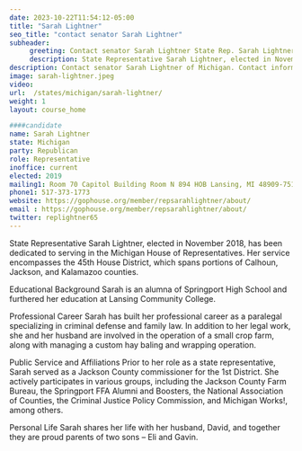 ```yaml
---
date: 2023-10-22T11:54:12-05:00
title: "Sarah Lightner"
seo_title: "contact senator Sarah Lightner"
subheader:
     greeting: Contact senator Sarah Lightner State Rep. Sarah Lightner was first elected to serve the 35th District in the Michigan House of Representatives in November 2020.Rep. Sarah Lightner represents the 34th House District, which covers most of Lenawee County.
     description: State Representative Sarah Lightner, elected in November 2018, has been dedicated to serving in the Michigan House of Representatives. Her service encompasses the 45th House District, which spans portions of Calhoun, Jackson, and Kalamazoo counties.
description: Contact senator Sarah Lightner of Michigan. Contact information for Sarah Lightner includes email address, phone number, and mailing address.
image: sarah-lightner.jpeg
video:
url:  /states/michigan/sarah-lightner/
weight: 1
layout: course_home

####candidate
name: Sarah Lightner
state: Michigan
party: Republican
role: Representative
inoffice: current
elected: 2019
mailing1: Room 70 Capitol Building Room N 894 HOB Lansing, MI 48909-7514
phone1: 517-373-1773
website: https://gophouse.org/member/repsarahlightner/about/
email : https://gophouse.org/member/repsarahlightner/about/
twitter: replightner65
---
```


State Representative Sarah Lightner, elected in November 2018, has been dedicated to serving in the Michigan House of Representatives. Her service encompasses the 45th House District, which spans portions of Calhoun, Jackson, and Kalamazoo counties.

Educational Background
Sarah is an alumna of Springport High School and furthered her education at Lansing Community College.

Professional Career
Sarah has built her professional career as a paralegal specializing in criminal defense and family law. In addition to her legal work, she and her husband are involved in the operation of a small crop farm, along with managing a custom hay baling and wrapping operation.

Public Service and Affiliations
Prior to her role as a state representative, Sarah served as a Jackson County commissioner for the 1st District. She actively participates in various groups, including the Jackson County Farm Bureau, the Springport FFA Alumni and Boosters, the National Association of Counties, the Criminal Justice Policy Commission, and Michigan Works!, among others.

Personal Life
Sarah shares her life with her husband, David, and together they are proud parents of two sons – Eli and Gavin.

